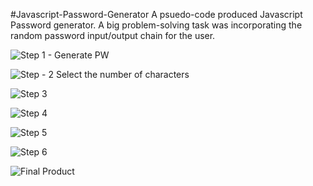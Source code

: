 #Javascript-Password-Generator
A psuedo-code produced Javascript Password generator. A big problem-solving task was incorporating the random password input/output chain for the user. 

![Step 1 - Generate PW](https://user-images.githubusercontent.com/107494937/180036640-829cfd3d-9f4b-4511-8dd3-2e86dec361af.PNG)


![Step - 2 Select the number of characters](https://user-images.githubusercontent.com/107494937/180036661-8ee730a4-fe74-4a06-9484-3e048a5c4842.PNG)


![Step 3](https://user-images.githubusercontent.com/107494937/180036679-975e2dbf-b129-432c-8ecf-1e3f82827294.PNG)


![Step 4](https://user-images.githubusercontent.com/107494937/180036700-b74b768f-a76e-45ea-9386-8f01120b25e0.PNG)


![Step 5](https://user-images.githubusercontent.com/107494937/180037064-3b9d1680-cccf-4fc9-a1f4-fac585b88b3c.PNG)


![Step 6](https://user-images.githubusercontent.com/107494937/180037085-b61a6a20-6f97-4491-839e-eb2c9bb20401.PNG)


![Final Product](https://user-images.githubusercontent.com/107494937/180037116-aa084c22-934c-4e96-8dfe-79fec4d85706.PNG)
